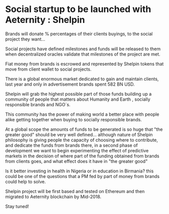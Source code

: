 # Social startup to be launched with Aeternity : Shelpin

Brands will donate % percentages of their clients buyings, to the social project they want...

Social projects have defined milestones and funds will be released to them when decentralized oracles validate that milestones of the project are met. 

Fiat money from brands is escrowed and represented by Shelpin tokens that move from client wallet to social projects. 

There is a global enormous market dedicated to gain and maintain clients, last year and only in advertisement brands spent 582 BN USD.

Shelpin will grab the highest possible part of those funds building up a community of people that matters about Humanity and Earth , socially responsible brands and NGO´s. 

This community has the power of making world a better place with people alike getting together when buying to socially responsible brands.

At a global scope the amounts of funds to be generated is so huge that "the greater good" should be very well defined... although nature of Shelpin philosophy is giving people the capacity of choosing where to contribute, and dedicate the funds from brands there, in a second phase of development we want to begin experimenting the effect of predictive markets in the decision of where part of the funding obtained from brands from clients goes, and what effect does it have in "the greater good" 

Is it better investing in health in Nigeria or in education in Birmania? this could be one of the questions that a PM fed by part of money from brands could help to solve. 

Shelpin project will be first based and tested on Ethereum and then migrated to Aeternity blockchain by Mid-2018.

Stay tuned!
